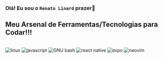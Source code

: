 ### Olá! Eu sou o <code>Renato Linard</code> prazer👋 



## Meu Arsenal de Ferramentas/Tecnologias para Codar!!!
<div style="display: inline_block"><br>
<img alt = "linux" src ="https://img.shields.io/badge/LINUX-E34F26?style=for-the-badge&logo=linux&logoColor=white">
<img alt = "javascript" src ="https://img.shields.io/badge/JAVASCRIPT-1572B6?style=for-the-badge&logo=javascript&logoColor=white">
<img alt = "GNU bash" src ="https://img.shields.io/badge/GNU bash-323330?style=for-the-badge&logo=gnubash&logoColor=F7DF1E">
<img alt = "react native" src ="https://img.shields.io/badge/react_native-%2320232a.svg?style=for-the-badge&logo=react&logoColor=%2361DAFB">
<img alt = "expo" src ="https://img.shields.io/badge/expo-1C1E24?style=for-the-badge&logo=expo&logoColor=#D04A37">
<img alt = "neovim" src = "https://img.shields.io/badge/NeoVim-%2357A143.svg?&style=for-the-badge&logo=neovim&logoColor=white">



